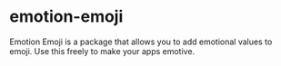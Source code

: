 # emotion-emoji
Emotion Emoji is a package that allows you to add emotional values to emoji. Use this freely to make your apps emotive.
